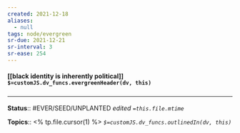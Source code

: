 ```yaml
---
created: 2021-12-18 
aliases:
  - null
tags: node/evergreen
sr-due: 2021-12-21
sr-interval: 3
sr-ease: 254
---
```

#### [[black identity is inherently political]] `$=customJS.dv_funcs.evergreenHeader(dv, this)`


 

### <hr class="footnote"/>

**Status**:: #EVER/SEED/UNPLANTED
*edited `=this.file.mtime`*

**Topics**::  <% tp.file.cursor(1) %>
*`$=customJS.dv_funcs.outlinedIn(dv, this)`*


